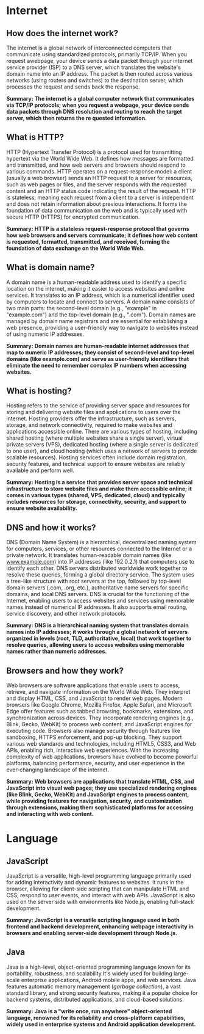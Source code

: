 # Internet
## How does the internet work?
The internet is a global network of interconnected computers that communicate using standardized protocols, primarily TCP/IP. When you request awebpage, your device sends a data packet through your internet service provider (ISP) to a DNS server, which translates the website's domain name into an IP address. The packet is then routed across various networks (using routers and switches) to the destination server, which processes the request and sends back the response. 

**Summary: The internet is a global computer network that communicates via TCP/IP protocols; when you request a webpage, your device sends data packets through DNS resolution and routing to reach the target server, which then returns the re quested information.**

## What is HTTP?
HTTP (Hypertext Transfer Protocol) is a protocol used for transmitting hypertext via the World Wide Web. It defines how messages are formatted and transmitted, and how web servers and browsers should respond to various commands. HTTP operates on a request-response model: a client (usually a web browser) sends an HTTP request to a server for resources, such as web pages or files, and the server responds with the requested content and an HTTP status code indicating the result of the request. HTTP is stateless, meaning each request from a client to a server is independent and does not retain information about previous interactions. It forms the foundation of data communication on the web and is typically used with secure HTTP (HTTPS) for encrypted communication.

**Summary: HTTP is a stateless request-response protocol that governs how web browsers and servers communicate; it defines how web content is requested, formatted, transmitted, and received, forming the foundation of data exchange on the World Wide Web.**

## What is domain name?
A domain name is a human-readable address used to identify a specific location on the internet, making it easier to access websites and online services. It translates to an IP address, which is a numerical identifier used by computers to locate and connect to servers. A domain name consists of two main parts: the second-level domain (e.g., "example" in "example.com") and the top-level domain (e.g., ".com"). Domain names are managed by domain name registrars and are essential for establishing a web presence, providing a user-friendly way to navigate to websites instead of using numeric IP addresses.

**Summary: Domain names are human-readable internet addresses that map to numeric IP addresses; they consist of second-level and top-level domains (like example.com) and serve as user-friendly identifiers that eliminate the need to remember complex IP numbers when accessing websites.**

## What is hosting?
Hosting refers to the service of providing server space and resources for storing and delivering website files and applications to users over the internet. Hosting providers offer the infrastructure, such as servers, storage, and network connectivity, required to make websites and applications accessible online. There are various types of hosting, including shared hosting (where multiple websites share a single server), virtual private servers (VPS), dedicated hosting (where a single server is dedicated to one user), and cloud hosting (which uses a network of servers to provide scalable resources). Hosting services often include domain registration, security features, and technical support to ensure websites are reliably available and perform well.

**Summary: Hosting is a service that provides server space and technical infrastructure to store website files and make them accessible online; it comes in various types (shared, VPS, dedicated, cloud) and typically includes resources for storage, connectivity, security, and support to ensure website availability.**

## DNS and how it works?
DNS (Domain Name System) is a hierarchical, decentralized naming system for computers, services, or other resources connected to the Internet or a private network. It translates human-readable domain names (like www.example.com) into IP addresses (like 192.0.2.1) that computers use to identify each other. DNS servers distributed worldwide work together to resolve these queries, forming a global directory service. The system uses a tree-like structure with root servers at the top, followed by top-level domain servers (.com, .org, etc.), authoritative name servers for specific domains, and local DNS servers. DNS is crucial for the functioning of the Internet, enabling users to access websites and services using memorable names instead of numerical IP addresses. It also supports email routing, service discovery, and other network protocols.

**Summary: DNS is a hierarchical naming system that translates domain names into IP addresses; it works through a global network of servers organized in levels (root, TLD, authoritative, local) that work together to resolve queries, allowing users to access websites using memorable names rather than numeric addresses.**


## Browsers and how they work?
Web browsers are software applications that enable users to access, retrieve, and navigate information on the World Wide Web. They interpret and display HTML, CSS, and JavaScript to render web pages. Modern browsers like Google Chrome, Mozilla Firefox, Apple Safari, and Microsoft Edge offer features such as tabbed browsing, bookmarks, extensions, and synchronization across devices. They incorporate rendering engines (e.g., Blink, Gecko, WebKit) to process web content, and JavaScript engines for executing code. Browsers also manage security through features like sandboxing, HTTPS enforcement, and pop-up blocking. They support various web standards and technologies, including HTML5, CSS3, and Web APIs, enabling rich, interactive web experiences. With the increasing complexity of web applications, browsers have evolved to become powerful platforms, balancing performance, security, and user experience in the ever-changing landscape of the internet.

**Summary: Web browsers are applications that translate HTML, CSS, and JavaScript into visual web pages; they use specialized rendering engines (like Blink, Gecko, WebKit) and JavaScript engines to process content, while providing features for navigation, security, and customization through extensions, making them sophisticated platforms for accessing and interacting with web content.**

# Language
## JavaScript
JavaScript is a versatile, high-level programming language primarily used for adding interactivity and dynamic features to websites. It runs in the browser, allowing for client-side scripting that can manipulate HTML and CSS, respond to user events, and interact with web APIs. JavaScript is also used on the server side with environments like Node.js, enabling full-stack development. 

**Summary: JavaScript is a versatile scripting language used in both frontend and backend development, enhancing webpage interactivity in browsers and enabling server-side development through Node.js.**

## Java
Java is a high-level, object-oriented programming language known for its portability, robustness, and scalability.It's widely used for building large-scale enterprise applications, Android mobile apps, and web services. Java features automatic memory management (*garbage collection*), a vast standard library, and strong security features, making it a popular choice for backend systems, distributed applications, and cloud-based solutions.

**Summary: Java is a "write once, run anywhere" object-oriented language, renowned for its reliability and cross-platform capabilities, widely used in enterprise systems and Android application development.**




